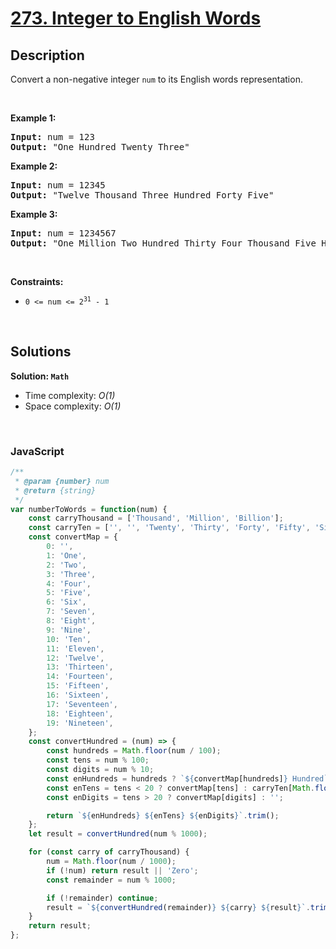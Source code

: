 # [273. Integer to English Words](https://leetcode.com/problems/integer-to-english-words)

## Description

<div class="elfjS" data-track-load="description_content"><p>Convert a non-negative integer <code>num</code> to its English words representation.</p>

<p>&nbsp;</p>
<p><strong class="example">Example 1:</strong></p>

<pre><strong>Input:</strong> num = 123
<strong>Output:</strong> "One Hundred Twenty Three"
</pre>

<p><strong class="example">Example 2:</strong></p>

<pre><strong>Input:</strong> num = 12345
<strong>Output:</strong> "Twelve Thousand Three Hundred Forty Five"
</pre>

<p><strong class="example">Example 3:</strong></p>

<pre><strong>Input:</strong> num = 1234567
<strong>Output:</strong> "One Million Two Hundred Thirty Four Thousand Five Hundred Sixty Seven"
</pre>

<p>&nbsp;</p>
<p><strong>Constraints:</strong></p>

<ul>
	<li><code>0 &lt;= num &lt;= 2<sup>31</sup> - 1</code></li>
</ul>
</div>

<p>&nbsp;</p>

## Solutions

**Solution: `Math`**
- Time complexity: <em>O(1)</em>
- Space complexity: <em>O(1)</em>

<p>&nbsp;</p>

### **JavaScript**

```js
/**
 * @param {number} num
 * @return {string}
 */
var numberToWords = function(num) {
    const carryThousand = ['Thousand', 'Million', 'Billion'];
    const carryTen = ['', '', 'Twenty', 'Thirty', 'Forty', 'Fifty', 'Sixty', 'Seventy', 'Eighty', 'Ninety'];
    const convertMap = {
        0: '',
        1: 'One',
        2: 'Two',
        3: 'Three',
        4: 'Four',
        5: 'Five',
        6: 'Six',
        7: 'Seven',
        8: 'Eight',
        9: 'Nine',
        10: 'Ten',
        11: 'Eleven',
        12: 'Twelve',
        13: 'Thirteen',
        14: 'Fourteen',
        15: 'Fifteen',
        16: 'Sixteen',
        17: 'Seventeen',
        18: 'Eighteen',
        19: 'Nineteen',
    };
    const convertHundred = (num) => {
        const hundreds = Math.floor(num / 100);
        const tens = num % 100;
        const digits = num % 10;
        const enHundreds = hundreds ? `${convertMap[hundreds]} Hundred` : '';
        const enTens = tens < 20 ? convertMap[tens] : carryTen[Math.floor(tens / 10)];
        const enDigits = tens > 20 ? convertMap[digits] : '';

        return `${enHundreds} ${enTens} ${enDigits}`.trim();
    };
    let result = convertHundred(num % 1000);

    for (const carry of carryThousand) {
        num = Math.floor(num / 1000);
        if (!num) return result || 'Zero';
        const remainder = num % 1000;

        if (!remainder) continue;
        result = `${convertHundred(remainder)} ${carry} ${result}`.trim();
    }
    return result;
};
```
